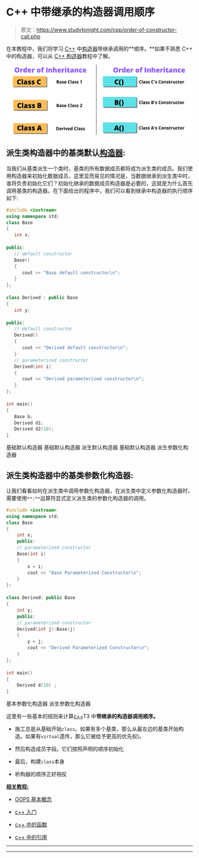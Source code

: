 # C++ 中带继承的构造器调用顺序

> 原文：<https://www.studytonight.com/cpp/order-of-constructor-call.php>

在本教程中，我们将学习 [C++](https://www.studytonight.com/cpp/) 中[构造器](https://www.studytonight.com/cpp/constructors-and-destructors-in-cpp)带继承调用的**顺序。**如果不熟悉 C++ 中的构造器，可以从 [C++ 构造器](https://www.studytonight.com/cpp/constructors-and-destructors-in-cpp.php)教程中了解。

![Order of constructor call](img/c6aaa5327f6b7f1ac9a14b46e3df020c.png)

## 派生类构造器中的基类默认[构造器](https://www.studytonight.com/cpp/constructors-and-destructors-in-cpp):

当我们从基类派生一个类时，基类的所有数据成员都将成为派生类的成员。我们使用构造器来初始化数据成员，这里显而易见的情况是，当数据继承到派生类中时，谁将负责初始化它们？初始化继承的数据成员构造器是必要的，这就是为什么首先调用基类的构造器。在下面给出的程序中，我们可以看到继承中构造器的执行顺序如下:

```cpp
#include <iostream>
using namespace std;
class Base
{
   int x;

public:
   // default constructor
   Base()
   {
      cout << "Base default constructor\n";
   }
};

class Derived : public Base
{
   int y;

public:
   // default constructor
   Derived()
   {
      cout << "Derived default constructor\n";
   }
   // parameterized constructor
   Derived(int i)
   {
      cout << "Derived parameterized constructor\n";
   }
};

int main()
{
   Base b;
   Derived d1;
   Derived d2(10);
}
```

基础默认构造器
基础默认构造器
派生默认构造器
基础默认构造器
派生参数化构造器

## 派生类构造器中的基类参数化构造器:

让我们看看如何在派生类中调用参数化构造器，在派生类中定义参数化构造器时，需要使用`**:**`运算符显式定义派生类的参数化构造器的调用。

```cpp
#include <iostream>
using namespace std;
class Base
{ 
    int x;
    public:
    // parameterized constructor
    Base(int i)
    { 
        x = i;
        cout << "Base Parameterized Constructor\n";
    }
};

class Derived: public Base
{ 
    int y;
    public:
    // parameterized constructor
    Derived(int j):Base(j)
    { 
        y = j;
        cout << "Derived Parameterized Constructor\n";
    }
};

int main()
{
    Derived d(10) ;
}
```

基本参数化构造器
派生参数化构造器

这里有一些基本的规则来计算[c++](https://www.studytonight.com/cpp/)T3 中**带继承的构造器调用顺序。**

*   施工总是从基础开始`class`。如果有多个基类，那么从最左边的基类开始构造。如果有`virtual`遗传，那么它被给予更高的优先权)。

*   然后构造成员字段。它们按照声明的顺序初始化

*   最后，构建`class`本身

*   析构器的顺序正好相反

<u>**相关教程:**</u>

*   [OOPS 基本概念](https://www.studytonight.com/cpp/cpp-and-oops-concepts.php)

*   [c++ 入门](https://www.studytonight.com/cpp/class-and-objects.php)

*   [c++ 中的函数](https://www.studytonight.com/cpp/functions-in-cpp)

*   [c++ 中的引用](https://www.studytonight.com/cpp/references-in-cpp.php)

* * *

* * *